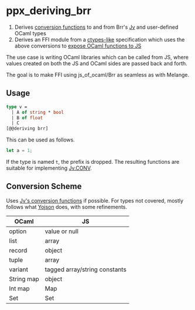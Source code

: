 
# ppx_deriving_brr

1. Derives [conversion functions](https://erratique.ch/software/brr/doc/ffi_cookbook.html#iface_class) to and from Brr's [Jv](https://erratique.ch/software/brr/doc/Jv/index.html) and user-defined OCaml types
2. Derives an FFI module from a [ctypes-like](https://github.com/dbuenzli/brr/issues/16) specification which uses the above conversions to [expose OCaml functions to JS](https://erratique.ch/software/brr/doc/ffi_cookbook.html#export)

The use case is writing OCaml libraries which can be called from JS, where values created on both the JS and OCaml sides are passed back and forth.

The goal is to make FFI using js_of_ocaml/Brr as seamless as with Melange.

## Usage

```ocaml
type v =
  | A of string * bool
  | B of float
  | C
[@@deriving brr]
```

This can be used as follows.

```js
let a = 1;
```

If the type is named `t`, the prefix is dropped. The resulting functions are suitable for implementing [Jv.CONV](https://erratique.ch/software/brr/doc/Jv/module-type-CONV/index.html).

## Conversion Scheme

Uses [Jv's conversion functions](https://erratique.ch/software/brr/doc/Jv/index.html) if possible.
For types not covered, mostly follows what [Yojson](https://ocaml-community.github.io/yojson/yojson/Yojson/Safe/index.html) does, with some refinements.

| OCaml      | JS                            |
| ---------- | ----------------------------- |
| option     | value or null                 |
| list       | array                         |
| record     | object                        |
| tuple      | array                         |
| variant    | tagged array/string constants |
| String map | object                        |
| Int map    | Map                           |
| Set        | Set                           |
